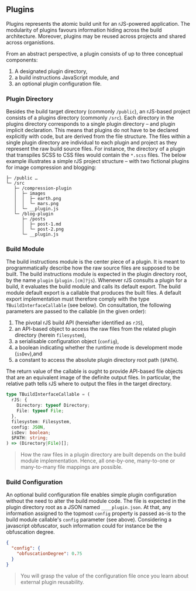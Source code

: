 ## Plugins

Plugins represents the atomic build unit for an rJS-powered application. The modularity of plugins favours information hiding across the build architecture. Moreover, plugins may be reused across projects and shared across organistions.

From an abstract perspective, a plugin consists of up to three conceptual components:

1. A designated plugin directory,
2. a build instructions JavaScript module, and
3. an optional plugin configuration file.

### Plugin Directory

Besides the build target directory (commonly `/public`), an rJS-based project consists of a plugins directory (commonly `/src`). Each directory in the plugins directory corresponds to a single plugin directory – and plugin implicit declaration. This means that plugins do not have to be declared explicitly with code, but are derived from the file structure. The files within a single plugin directory are individual to each plugin and project as they represent the raw build source files. For instance, the directory of a plugin that transpiles SCSS to CSS files would contain the `*.scss` files. The below example illustrates a simple rJS project structure – with two fictional plugins for image compression and blogging:

``` dir
├─ /public …
└─ /src
   ├─ /compression-plugin
   │  ├─ images
   │  │  ├─ earth.png
   │  │  └─ mars.png
   │  └─ __plugin.js
   └─ /blog-plugin
      ├─ /posts
      │  ├─ post-1.md
      │  └─ post-2.png
      └─ __plugin.js
```

### Build Module

The build instructions module is the center piece of a plugin. It is meant to programmatically describe how the raw source files are supposed to be built. The build instructions module is expected in the plugin directory root, by the name `plugin` (`plugin.[cm]?js`). Whenever rJS consults a plugin for a build, it evaluates the build module and calls its default export. The build module default export is a callable that produces the built files. A default export implementation must therefore comply with the type `TBuildInterfaceCallable` (see below). On consultation, the following parameters are passed to the callable (in the given order):

1. The pivotal rJS build API (hereiafter identified as `rJS`),
2. an API-based object to access the raw files from the related plugin directory (herein `filesystem`),
3. a serialisable configuration object (`config`),
4. a boolean indicating whether the runtime mode is development mode  (`isDev`),and
5. a constant to access the absolute plugin directory root path (`$PATH`).

The return value of the callable is ought to provide API-based file objects that are an equivalent image of the definite output files. In particular, the relative path tells rJS where to output the files in the target directory.

``` ts
type TBuildInterfaceCallable = (
  rJS: {
    Directory: typeof Directory;
    File: typeof File;
  },
  filesystem: Filesystem,
  config: JSON,
  isDev: boolean;
  $PATH: string;
) => (Directory|File)[];
```

> How the raw files in a plugin directory are built depends on the build module implementation. Hence, all one-by-one, many-to-one or many-to-many file mappings are possible.

### Build Configuration

An optional build configuration file enables simple plugin configuration without the need to alter the build module code. The file is expected in the plugin directory root as a JSON named `____plugin.json`. At that, any information assigned to the topmost `config` property is passed as-is to the build module callable's `config` parameter (see above). Considering a javascript obfuscator, such information could for instance be the obfuscation degree.

``` json
{
  "config": {
    "obfuscationDegree": 0.75
  }
}
```

> You will grasp the value of the configuration file once you learn about external plugin reusability.